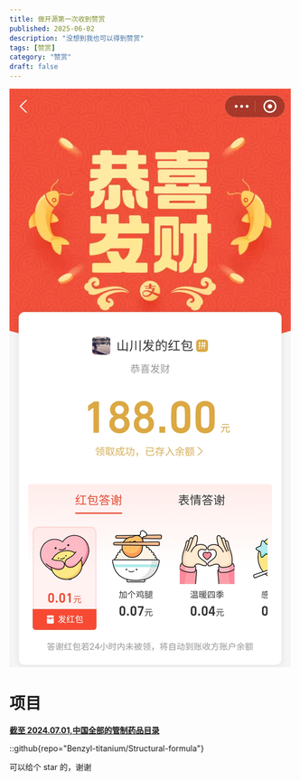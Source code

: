 ```yaml
---
title: 做开源第一次收到赞赏
published: 2025-06-02
description: "没想到我也可以得到赞赏"
tags: [赞赏]
category: "赞赏"
draft: false
---
```


![打赏](imgs/dashang.jpg)

# 项目

**[截至 2024.07.01,中国全部的管制药品目录](structural-formula/)**

::github{repo="Benzyl-titanium/Structural-formula"}

可以给个 star 的，谢谢
